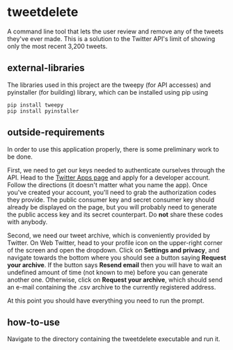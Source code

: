 # tweetdelete
A command line tool that lets the user review and remove any of the tweets they've ever made. This is a solution to the Twitter API's limit of showing only the most recent 3,200 tweets.

## external-libraries
The libraries used in this project are the tweepy (for API accesses) and pyinstaller (for building) library, which can be installed using pip using
```
pip install tweepy
pip install pyinstaller
```

## outside-requirements
In order to use this application properly, there is some preliminary work to be done.

First, we need to get our keys needed to authenticate ourselves through the API. Head to the [Twitter Apps page](https://apps.twitter.com/) and apply for a developer account. Follow the directions (it doesn't matter what you name the app). Once you've created your account, you'll need to grab the authorization codes they provide. The public consumer key and secret consumer key should already be displayed on the page, but you will probably need to generate the public access key and its secret counterpart. Do **not** share these codes with anybody.

Second, we need our tweet archive, which is conveniently provided by Twitter. On Web Twitter, head to your profile icon on the upper-right corner of the screen and open the dropdown. Click on **Settings and privacy**, and navigate towards the bottom where you should see a button saying **Request your archive**. If the button says **Resend email** then you will have to wait an undefined amount of time (not known to me) before you can generate another one. Otherwise, click on **Request your archive**, which should send an e-mail containing the .csv archive to the currently registered address.

At this point you should have everything you need to run the prompt.

## how-to-use

Navigate to the directory containing the tweetdelete executable and run it.
